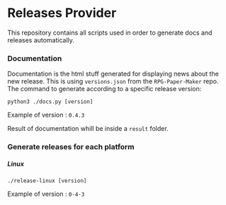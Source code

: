 # Releases Provider

This repository contains all scripts used in order to generate docs and releases automatically.

### Documentation

Documentation is the html stuff generated for displaying news about the new release. This is using `versions.json` from the `RPG-Paper-Maker` repo. The command to generate according to a specific release version:

    python3 ./docs.py [version]

Example of version : `0.4.3`

Result of documentation whill be inside a `result` folder.

### Generate releases for each platform

##### Linux

    ./release-linux [version]

Example of version : `0-4-3`